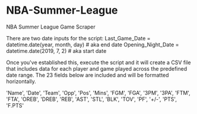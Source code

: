 # NBA-Summer-League
NBA Summer League Game Scraper

	
There are two date inputs for the script:
Last_Game_Date = datetime.date(year, month, day) # aka end date
Opening_Night_Date = datetime.date(2019, 7, 2)   # aka start date

Once you've established this, execute the script and it will create a CSV file
that includes data for each player and game played across the predefined date range.
The 23 fields below are included and will be formatted horizontally.

'Name', 
'Date', 
'Team', 
'Opp', 
'Pos', 
'Mins', 
'FGM', 
'FGA', 
'3PM', 
'3PA', 
'FTM', 
'FTA', 
'OREB', 
'DREB', 
'REB', 
'AST', 
'STL', 
'BLK', 
'TOV', 
'PF', 
'+/-', 
'PTS', 
'F.PTS'
